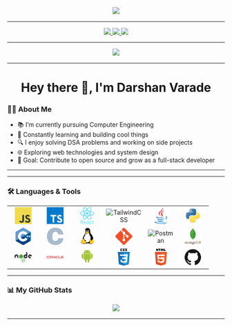 <div align="center">
  <img src="https://media.giphy.com/media/M9gbBd9nbDrOTu1Mqx/giphy.gif" height="150" />
</div>

---

<div align="center">
  <a href="https://www.linkedin.com/in/darshan-varade/" target="_blank">
    <img src="https://img.shields.io/badge/LinkedIn-0077B5?logo=linkedin&logoColor=white&style=for-the-badge" height="25" />
  </a>
  <a href="https://www.codechef.com/users/darshan357" target="_blank">
    <img src="https://img.shields.io/badge/CodeChef-5B4638?logo=codechef&logoColor=white&style=for-the-badge" height="25" />
  </a>
  <a href="https://leetcode.com/u/darshan-varade/" target="_blank">
    <img src="https://img.shields.io/badge/LeetCode-FFA116?logo=leetcode&logoColor=white&style=for-the-badge" height="25" />
  </a>
</div>

---

<div align="center">
  <img src="https://visitor-badge.laobi.icu/badge?page_id=darshanVarade" />
</div>

---

<h1 align="center">Hey there 👋, I'm Darshan Varade</h1>

### 👨‍💻 About Me

- 📚 I’m currently pursuing Computer Engineering  
- 🧠 Constantly learning and building cool things  
- 🔍 I enjoy solving DSA problems and working on side projects  
- 🌐 Exploring web technologies and system design  
- 🎯 Goal: Contribute to open source and grow as a full-stack developer

---

---

### 🛠️ Languages & Tools

<div align="center">
  <table>
    <tr>
      <td align="center" width="60">
        <img src="https://raw.githubusercontent.com/devicons/devicon/master/icons/javascript/javascript-original.svg" width="40" alt="JavaScript" />
      </td>
      <td align="center" width="60">
        <img src="https://raw.githubusercontent.com/devicons/devicon/master/icons/typescript/typescript-original.svg" width="40" alt="TypeScript" />
      </td>
      <td align="center" width="60">
        <img src="https://raw.githubusercontent.com/devicons/devicon/master/icons/react/react-original-wordmark.svg" width="40" alt="React" />
      </td>
      <td align="center" width="60">
        <img src="https://www.vectorlogo.zone/logos/tailwindcss/tailwindcss-icon.svg" width="40" alt="TailwindCSS" />
      </td>
      <td align="center" width="60">
        <img src="https://raw.githubusercontent.com/devicons/devicon/master/icons/java/java-original.svg" width="40" alt="Java" />
      </td>
      <td align="center" width="60">
        <img src="https://raw.githubusercontent.com/devicons/devicon/master/icons/python/python-original.svg" width="40" alt="Python" />
      </td>
    </tr>
    <tr>
      <td align="center" width="60">
        <img src="https://raw.githubusercontent.com/devicons/devicon/master/icons/cplusplus/cplusplus-original.svg" width="40" alt="C++" />
      </td>
      <td align="center" width="60">
        <img src="https://raw.githubusercontent.com/devicons/devicon/master/icons/c/c-original.svg" width="40" alt="C" />
      </td>
      <td align="center" width="60">
        <img src="https://raw.githubusercontent.com/devicons/devicon/master/icons/linux/linux-original.svg" width="40" alt="Linux" />
      </td>
      <td align="center" width="60">
        <img src="https://raw.githubusercontent.com/devicons/devicon/master/icons/git/git-original.svg" width="40" alt="Git" />
      </td>
      <td align="center" width="60">
        <img src="https://www.vectorlogo.zone/logos/getpostman/getpostman-icon.svg" width="40" alt="Postman" />
      </td>
      <td align="center" width="60">
        <img src="https://raw.githubusercontent.com/devicons/devicon/master/icons/mongodb/mongodb-original-wordmark.svg" width="40" alt="MongoDB" />
      </td>
    </tr>
    <tr>
      <td align="center" width="60">
        <img src="https://raw.githubusercontent.com/devicons/devicon/master/icons/nodejs/nodejs-original-wordmark.svg" width="40" alt="NodeJS" />
      </td>
      <td align="center" width="60">
        <img src="https://raw.githubusercontent.com/devicons/devicon/master/icons/oracle/oracle-original.svg" width="40" alt="Oracle" />
      </td>
      <td align="center" width="60">
        <img src="https://raw.githubusercontent.com/devicons/devicon/master/icons/android/android-original-wordmark.svg" width="40" alt="Android" />
      </td>
      <td align="center" width="60">
        <img src="https://raw.githubusercontent.com/devicons/devicon/master/icons/css3/css3-original-wordmark.svg" width="40" alt="CSS3" />
      </td>
      <td align="center" width="60">
        <img src="https://raw.githubusercontent.com/devicons/devicon/master/icons/html5/html5-original-wordmark.svg" width="40" alt="HTML5" />
      </td>
      <td align="center" width="60">
        <img src="https://raw.githubusercontent.com/devicons/devicon/master/icons/github/github-original.svg" width="40" alt="GitHub" />
      </td>
    </tr>
  </table>
</div>

---

### 📊 My GitHub Stats

<div align="center">
  <img src="https://github-readme-streak-stats.herokuapp.com/?user=darshanVarade&theme=dark&hide_border=false" height="200" />
</div>

---

